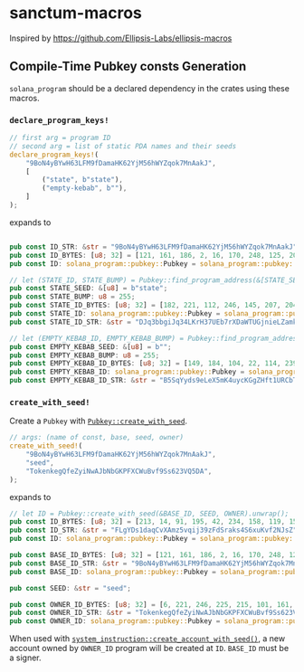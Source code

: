 # sanctum-macros

Inspired by https://github.com/Ellipsis-Labs/ellipsis-macros

## Compile-Time Pubkey consts Generation

`solana_program` should be a declared dependency in the crates using these macros.

### `declare_program_keys!`

```rust ignore
// first arg = program ID
// second arg = list of static PDA names and their seeds
declare_program_keys!(
    "9BoN4yBYwH63LFM9fDamaHK62YjM56hWYZqok7MnAakJ",
    [
        ("state", b"state"),
        ("empty-kebab", b""),
    ]
);
```

expands to

```rust ignore

pub const ID_STR: &str = "9BoN4yBYwH63LFM9fDamaHK62YjM56hWYZqok7MnAakJ";
pub const ID_BYTES: [u8; 32] = [121, 161, 186, 2, 16, 170, 248, 125, 201, 230, 113, 160, 74, 35, 69, 149, 10, 116, 97, 215, 244, 204, 210, 189, 7, 112, 233, 119, 14, 109, 226, 43];
pub const ID: solana_program::pubkey::Pubkey = solana_program::pubkey::Pubkey::new_from_array(ID_BYTES);

// let (STATE_ID, STATE_BUMP) = Pubkey::find_program_address(&[STATE_SEED], &ID);
pub const STATE_SEED: &[u8] = b"state";
pub const STATE_BUMP: u8 = 255;
pub const STATE_ID_BYTES: [u8; 32] = [182, 221, 112, 246, 145, 207, 204, 110, 1, 1, 34, 100, 242, 173, 44, 12, 6, 58, 98, 95, 54, 209, 117, 196, 110, 161, 65, 215, 10, 127, 217, 120];
pub const STATE_ID: solana_program::pubkey::Pubkey = solana_program::pubkey::Pubkey::new_from_array(STATE_ID_BYTES);
pub const STATE_ID_STR: &str = "DJq3bbgiJq34LKrH37UEb7rXDaWTUGjnieLZamkRvu5R";

// let (EMPTY_KEBAB_ID, EMPTY_KEBAB_BUMP) = Pubkey::find_program_address(&[EMPTY_KEBAB_SEED], &ID);
pub const EMPTY_KEBAB_SEED: &[u8] = b"";
pub const EMPTY_KEBAB_BUMP: u8 = 255;
pub const EMPTY_KEBAB_ID_BYTES: [u8; 32] = [149, 184, 104, 22, 114, 239, 248, 126, 73, 171, 206, 5, 196, 95, 255, 54, 180, 176, 70, 241, 246, 15, 193, 242, 103, 208, 21, 144, 97, 138, 236, 108];
pub const EMPTY_KEBAB_ID: solana_program::pubkey::Pubkey = solana_program::pubkey::Pubkey::new_from_array(EMPTY_KEBAB_ID_BYTES);
pub const EMPTY_KEBAB_ID_STR: &str = "B5SqYyds9eLeX5mK4uycKGgZHft1URCbTzU6LoWhCV63";
```

### `create_with_seed!`

Create a `Pubkey` with [`Pubkey::create_with_seed`](https://docs.rs/solana-program/latest/solana_program/pubkey/struct.Pubkey.html#method.create_with_seed).

```rust ignore
// args: (name of const, base, seed, owner)
create_with_seed!(
    "9BoN4yBYwH63LFM9fDamaHK62YjM56hWYZqok7MnAakJ",
    "seed",
    "TokenkegQfeZyiNwAJbNbGKPFXCWuBvf9Ss623VQ5DA",
);
```

expands to

```rust ignore
// let ID = Pubkey::create_with_seed(&BASE_ID, SEED, OWNER).unwrap();
pub const ID_BYTES: [u8; 32] = [213, 14, 91, 195, 42, 234, 158, 119, 156, 244, 205, 121, 213, 202, 90, 242, 52, 33, 180, 126, 177, 142, 7, 59, 192, 104, 238, 67, 90, 112, 177, 48];
pub const ID_STR: &str = "FLgYDs1daqCvXAmz5vqij39zFdSraks4S6xuKvf2NJsZ";
pub const ID: solana_program::pubkey::Pubkey = solana_program::pubkey::Pubkey::new_from_array(ID_BYTES);

pub const BASE_ID_BYTES: [u8; 32] = [121, 161, 186, 2, 16, 170, 248, 125, 201, 230, 113, 160, 74, 35, 69, 149, 10, 116, 97, 215, 244, 204, 210, 189, 7, 112, 233, 119, 14, 109, 226, 43];
pub const BASE_ID_STR: &str = "9BoN4yBYwH63LFM9fDamaHK62YjM56hWYZqok7MnAakJ";
pub const BASE_ID: solana_program::pubkey::Pubkey = solana_program::pubkey::Pubkey::new_from_array(BASE_ID_BYTES);

pub const SEED: &str = "seed";

pub const OWNER_ID_BYTES: [u8; 32] = [6, 221, 246, 225, 215, 101, 161, 147, 217, 203, 225, 70, 206, 235, 121, 172, 28, 180, 133, 237, 95, 91, 55, 145, 58, 140, 245, 133, 126, 255, 0, 169];
pub const OWNER_ID_STR: &str = "TokenkegQfeZyiNwAJbNbGKPFXCWuBvf9Ss623VQ5DA";
pub const OWNER_ID: solana_program::pubkey::Pubkey = solana_program::pubkey::Pubkey::new_from_array(OWNER_ID_BYTES);
```

When used with [`system_instruction::create_account_with_seed()`](https://docs.rs/solana-program/latest/solana_program/system_instruction/fn.create_account_with_seed.html), a new account owned by `OWNER_ID` program will be created at `ID`. `BASE_ID` must be a signer.
